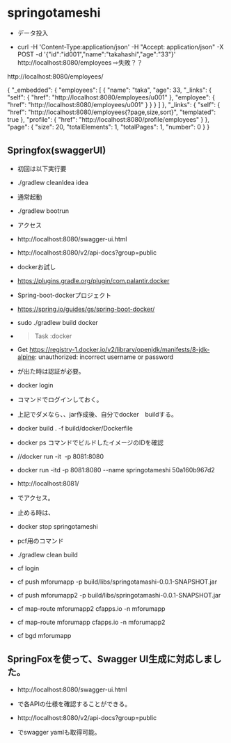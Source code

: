 # springotameshi

- データ投入

-  curl -H 'Content-Type:application/json' -H "Accept: application/json" -X POST -d '{"id":"id001","name":"takahashi","age":"33"}' http://localhost:8080/employees
 ⇨失敗？？
 
 http://localhost:8080/employees/
 
 {
"_embedded": {
"employees": [
{
"name": "taka",
"age": 33,
"_links": {
"self": {
"href": "http://localhost:8080/employees/u001"
},
"employee": {
"href": "http://localhost:8080/employees/u001"
}
}
}
]
},
"_links": {
"self": {
"href": "http://localhost:8080/employees{?page,size,sort}",
"templated": true
},
"profile": {
"href": "http://localhost:8080/profile/employees"
}
},
"page": {
"size": 20,
"totalElements": 1,
"totalPages": 1,
"number": 0
}
}


## Springfox(swaggerUI)　　

* 初回は以下実行要  

-  ./gradlew cleanIdea idea

*  通常起動
　　
-  ./gradlew bootrun

* アクセス　　

- http://localhost:8080/swagger-ui.html

- http://localhost:8080/v2/api-docs?group=public

- dockerお試し

- https://plugins.gradle.org/plugin/com.palantir.docker

* Spring-boot-dockerプロジェクト

- https://spring.io/guides/gs/spring-boot-docker/

- sudo ./gradlew build docker

- > Task :docker
- Get https://registry-1.docker.io/v2/library/openjdk/manifests/8-jdk-alpine: unauthorized: incorrect username or password

- が出た時は認証が必要。

- docker login

- コマンドでログインしておく。

- 上記でダメなら、、jar作成後、自分でdocker　buildする。

- docker build . -f build/docker/Dockerfile 
- docker ps コマンドでビルドしたイメージのIDを確認
- //docker run -it  <IMAGE ID> -p 8081:8080
- docker run -itd -p 8081:8080 --name springotameshi 50a160b967d2<IMAGE ID> 
 
- http://localhost:8081/
- でアクセス。

- 止める時は、

- docker stop springotameshi


- pcf用のコマンド
-   ./gradlew clean build
-   cf login
-   cf push mforumapp -p build/libs/springotamashi-0.0.1-SNAPSHOT.jar 


  
-   cf push mforumapp2 -p build/libs/springotamashi-0.0.1-SNAPSHOT.jar
    
-   cf map-route mforumapp2 cfapps.io -n mforumapp


-  cf map-route mforumapp cfapps.io -n mforumapp2

-  cf bgd mforumapp
  
  ## SpringFoxを使って、Swagger UI生成に対応しました。
* http://localhost:8080/swagger-ui.html
* で各APIの仕様を確認することができる。

* http://localhost:8080/v2/api-docs?group=public
* でswagger yamlも取得可能。

